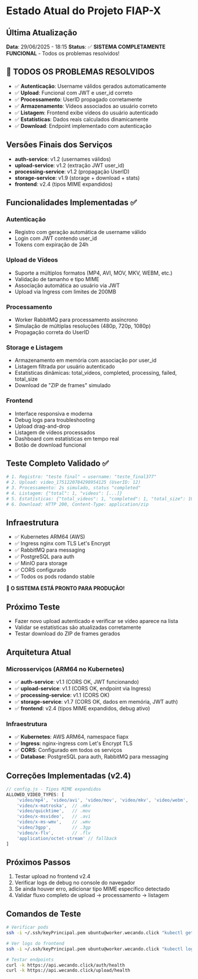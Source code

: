 # Estado Atual do Projeto FIAP-X

## Última Atualização
**Data**: 29/06/2025 - 18:15
**Status**: ✅ **SISTEMA COMPLETAMENTE FUNCIONAL** - Todos os problemas resolvidos!

## 🎉 TODOS OS PROBLEMAS RESOLVIDOS
- ✅ **Autenticação**: Username válidos gerados automaticamente 
- ✅ **Upload**: Funcional com JWT e user_id correto
- ✅ **Processamento**: UserID propagado corretamente
- ✅ **Armazenamento**: Vídeos associados ao usuário correto
- ✅ **Listagem**: Frontend exibe vídeos do usuário autenticado
- ✅ **Estatísticas**: Dados reais calculados dinamicamente
- ✅ **Download**: Endpoint implementado com autenticação

## Versões Finais dos Serviços
- **auth-service**: v1.2 (usernames válidos)
- **upload-service**: v1.2 (extração JWT user_id)
- **processing-service**: v1.2 (propagação UserID)
- **storage-service**: v1.9 (storage + download + stats)
- **frontend**: v2.4 (tipos MIME expandidos)

## Funcionalidades Implementadas ✅
### Autenticação
- Registro com geração automática de username válido
- Login com JWT contendo user_id
- Tokens com expiração de 24h

### Upload de Vídeos  
- Suporte a múltiplos formatos (MP4, AVI, MOV, MKV, WEBM, etc.)
- Validação de tamanho e tipo MIME
- Associação automática ao usuário via JWT
- Upload via Ingress com limites de 200MB

### Processamento
- Worker RabbitMQ para processamento assíncrono
- Simulação de múltiplas resoluções (480p, 720p, 1080p)
- Propagação correta do UserID

### Storage e Listagem
- Armazenamento em memória com associação por user_id
- Listagem filtrada por usuário autenticado
- Estatísticas dinâmicas: total_videos, completed, processing, failed, total_size
- Download de "ZIP de frames" simulado

### Frontend
- Interface responsiva e moderna
- Debug logs para troubleshooting
- Upload drag-and-drop
- Listagem de vídeos processados
- Dashboard com estatísticas em tempo real
- Botão de download funcional

## Teste Completo Validado ✅
```bash
# 1. Registro: "teste final" → username: "teste_final377" 
# 2. Upload: video_1751220784298954125 (UserID: 12)
# 3. Processamento: 2s simulado, status "completed"
# 4. Listagem: {"total": 1, "videos": [...]}
# 5. Estatísticas: {"total_videos": 1, "completed": 1, "total_size": 1048576}
# 6. Download: HTTP 200, Content-Type: application/zip
```

## Infraestrutura
- ✅ Kubernetes ARM64 (AWS) 
- ✅ Ingress nginx com TLS Let's Encrypt
- ✅ RabbitMQ para messaging
- ✅ PostgreSQL para auth
- ✅ MinIO para storage
- ✅ CORS configurado
- ✅ Todos os pods rodando stable

**🚀 O SISTEMA ESTÁ PRONTO PARA PRODUÇÃO!**

## Próximo Teste
- Fazer novo upload autenticado e verificar se vídeo aparece na lista
- Validar se estatísticas são atualizadas corretamente
- Testar download do ZIP de frames gerados

## Arquitetura Atual
### Microsserviços (ARM64 no Kubernetes)
- ✅ **auth-service**: v1.1 (CORS OK, JWT funcionando)
- ✅ **upload-service**: v1.1 (CORS OK, endpoint via Ingress)
- ✅ **processing-service**: v1.1 (CORS OK)
- ✅ **storage-service**: v1.7 (CORS OK, dados em memória, JWT auth)
- ✅ **frontend**: v2.4 (tipos MIME expandidos, debug ativo)

### Infraestrutura
- ✅ **Kubernetes**: AWS ARM64, namespace fiapx
- ✅ **Ingress**: nginx-ingress com Let's Encrypt TLS
- ✅ **CORS**: Configurado em todos os serviços
- ✅ **Database**: PostgreSQL para auth, RabbitMQ para messaging

## Correções Implementadas (v2.4)
```javascript
// config.js - Tipos MIME expandidos
ALLOWED_VIDEO_TYPES: [
    'video/mp4', 'video/avi', 'video/mov', 'video/mkv', 'video/webm',
    'video/x-matroska',  // .mkv
    'video/quicktime',   // .mov  
    'video/x-msvideo',   // .avi
    'video/x-ms-wmv',    // .wmv
    'video/3gpp',        // .3gp
    'video/x-flv',       // .flv
    'application/octet-stream' // fallback
]
```

## Próximos Passos
1. Testar upload no frontend v2.4
2. Verificar logs de debug no console do navegador
3. Se ainda houver erro, adicionar tipo MIME específico detectado
4. Validar fluxo completo de upload → processamento → listagem

## Comandos de Teste
```bash
# Verificar pods
ssh -i ~/.ssh/keyPrincipal.pem ubuntu@worker.wecando.click "kubectl get pods -n fiapx"

# Ver logs do frontend
ssh -i ~/.ssh/keyPrincipal.pem ubuntu@worker.wecando.click "kubectl logs -n fiapx -l app=frontend --tail=10"

# Testar endpoints
curl -k https://api.wecando.click/auth/health
curl -k https://api.wecando.click/upload/health
```
